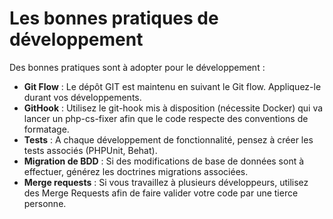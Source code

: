 Les bonnes pratiques de développement
=====================================

Des bonnes pratiques sont à adopter pour le développement :

-	**Git Flow** : Le dépôt GIT est maintenu en suivant le Git flow. Appliquez-le durant vos développements.
-	**GitHook** : Utilisez le git-hook mis à disposition (nécessite Docker) qui va lancer un php-cs-fixer afin que le code respecte des conventions de formatage.
-	**Tests** : A chaque développement de fonctionnalité, pensez à créer les tests associés (PHPUnit, Behat).
-	**Migration de BDD** : Si des modifications de base de données sont à effectuer, générez les doctrines migrations associées.
-	**Merge requests** : Si vous travaillez à plusieurs développeurs, utilisez des Merge Requests afin de faire valider votre code par une tierce personne.

